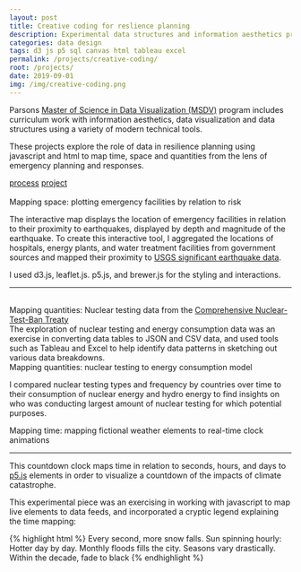 ```yaml
---
layout: post
title: Creative coding for reslience planning
description: Experimental data structures and information aesthetics projects 
categories: data design
tags: d3 js p5 sql canvas html tableau excel
permalink: /projects/creative-coding/
root: /projects/
date: 2019-09-01
img: /img/creative-coding.png
---
```


Parsons <a href="https://www.newschool.edu/parsons/ms-data-visualization/" target="_blank">Master of Science in Data Visualization (MSDV)</a> program includes curriculum work with information aesthetics, data visualization and data structures using a variety of modern technical tools. 

These projects explore the role of data in resilience planning using javascript and html to map time, space and quantities from the lens of emergency planning and responses.

<div class="materials center">
	<a href="https://github.com/papermashea/industryCentralization" target="_blank" class="post-resource" id="sources">process</a>
	<a href="https://github.com/papermashea/dvia-2019" target="_blank" class="post-resource" id="sources">project</a>
</div>

<div class="img_full">
	<img class="col half" src="{{ site.baseurl }}/img/creative-coding/space1.png" alt="" title="earthquake map"/>
	<img class="col half" src="{{ site.baseurl }}/img/creative-coding/space2.png" alt="" title="earthquake map"/>
</div>
<div class="col three caption">
	Mapping space: plotting emergency facilities by relation to risk
</div>

The interactive map displays the location of emergency facilities in relation to their proximity to earthquakes, displayed by depth and magnitude of the earthquake. To create this interactive tool, I aggregated the locations of hospitals, energy plants, and water treatment facilities from government sources and mapped their proximity to <a href="https://www.usgs.gov/programs/earthquake-hazards/data" target="_blank"> USGS significant earthquake data</a>.

I used d3.js, leaflet.js. p5.js, and brewer.js for the styling and interactions.

<hr>

<div class="img_row">
	<img class="col one" src="{{ site.baseurl }}/img/creative-coding/quantities1.png" alt="" title="nuclear testing chart"/>
	<img class="col two" src="{{ site.baseurl }}/img/creative-coding/quantities2.png" alt="" title="nuclear testing chart"/>
</div>
<div class="col three caption">
Mapping quantities: Nuclear testing data from the <a href="https://en.wikipedia.org/wiki/Comprehensive_Nuclear-Test-Ban_Treaty" target="_blank">Comprehensive Nuclear-Test-Ban Treaty</a>
</div>
The exploration of nuclear testing and energy consumption data was an exercise in converting data tables to JSON and CSV data, and used tools such as Tableau and Excel to help identify data patterns in sketching out various data breakdowns. 

<div class="img_full">
	<img class="col three" src="{{ site.baseurl }}/img/creative-coding/quantities_sketch.png" alt="" title="nuclear testing to energy consumption model"/>
</div>
<div class="col three caption">
	Mapping quantities: nuclear testing to energy consumption model
</div>

I compared nuclear testing types and frequency by countries over time to their consumption of nuclear energy and hydro energy to find insights on who was conducting largest amount of nuclear testing for which potential purposes.

<div class="img_full">
	<img class="col three" src="{{ site.baseurl }}/img/creative-coding/time.gif" alt="" title="countdown clock"/>
</div>
<div class="col three caption">
	Mapping time: mapping fictional weather elements to real-time clock animations
</div>

<hr>

This countdown clock maps time in relation to seconds, hours, and days to <a href="https://p5js.org/" target="_blank">p5.js</a> elements in order to visualize a countdown of the impacts of climate catastrophe. 

This experimental piece was an exercising in working with javascript to map live elements to data feeds, and incorporated a cryptic legend explaining the time mapping:

{% highlight html %}
	  Every second, more snow falls.
	  Sun spinning hourly:
	  Hotter day by day.
	  Monthly floods fills the city.
	  Seasons vary drastically.
	  Within the decade, fade to black
{% endhighlight %}